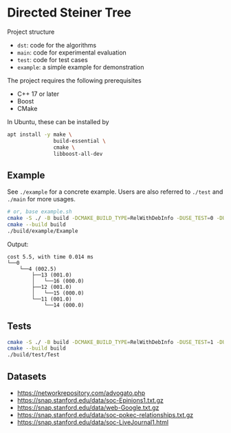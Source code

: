 
# Directed Steiner Tree

Project structure

- `dst`: code for the algorithms
- `main`: code for experimental evaluation
- `test`: code for test cases
- `example`: a simple example for demonstration

The project requires the following prerequisites

- C++ 17 or later
- Boost
- CMake

In Ubuntu, these can be installed by

```bash
apt install -y make \
               build-essential \
               cmake \
               libboost-all-dev
```


## Example

See `./example` for a concrete example.
Users are also referred to `./test` and `./main` for more usages.

```bash
# or, base example.sh
cmake -S ./ -B build -DCMAKE_BUILD_TYPE=RelWithDebInfo -DUSE_TEST=0 -DUSE_MAIN=0 -DUSE_EXAMPLE=1
cmake --build build
./build/example/Example
```

Output:
```
cost 5.5, with time 0.014 ms
└──0
    └──4 (002.5)
        ├──13 (001.0)
        │   └──16 (000.0)
        ├──12 (001.0)
        │   └──15 (000.0)
        └──11 (001.0)
            └──14 (000.0)
```

## Tests

```bash
cmake -S ./ -B build -DCMAKE_BUILD_TYPE=RelWithDebInfo -DUSE_TEST=1 -DUSE_MAIN=0
cmake --build build
./build/test/Test
```

## Datasets

- https://networkrepository.com/advogato.php
- https://snap.stanford.edu/data/soc-Epinions1.txt.gz
- https://snap.stanford.edu/data/web-Google.txt.gz
- https://snap.stanford.edu/data/soc-pokec-relationships.txt.gz
- https://snap.stanford.edu/data/soc-LiveJournal1.html

<!-- 
- https://snap.stanford.edu/data/cit-HepPh.txt.gz
- https://lfs.aminer.cn/lab-datasets/citation/DBLP_citation_Sep_2013.rar

- https://snap.stanford.edu/data/roadNet-CA.txt.gz
- https://snap.stanford.edu/data/ERC20-stablecoins.zip

- https://users.cs.utah.edu/~lifeifei/research/tpq/SF.cedge
- https://users.cs.utah.edu/~lifeifei/research/tpq/cal.cedge
-->